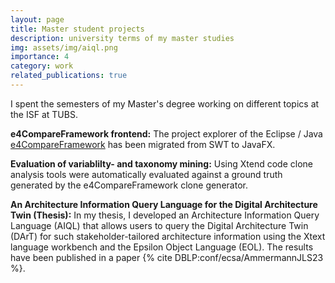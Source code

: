 ```yaml
---
layout: page
title: Master student projects
description: university terms of my master studies
img: assets/img/aiql.png
importance: 4
category: work
related_publications: true
---
```


I spent the semesters of my Master's degree working on different topics at the ISF at TUBS.

**e4CompareFramework frontend:**
The project explorer of the Eclipse / Java [e4CompareFramework](https://github.com/KamilRosiak/e4CompareFramework) has been migrated from SWT to JavaFX.

**Evaluation of variablilty- and taxonomy mining:** 
Using Xtend code clone analysis tools were automatically evaluated against a ground truth generated by the e4CompareFramework clone generator.

**An Architecture Information Query Language for the Digital Architecture Twin (Thesis):**
In my thesis, I developed an Architecture Information Query Language (AIQL) that allows users to query the Digital Architecture Twin (DArT) for such stakeholder-tailored architecture information using the Xtext language workbench and the Epsilon Object Language (EOL).
The results have been published in a paper {% cite DBLP:conf/ecsa/AmmermannJLS23 %}.